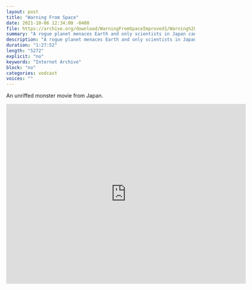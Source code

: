```yaml
---
layout: post
title: "Warning From Space"
date: 2021-10-06 12:34:00 -0400
file: https://archive.org/download/WarningFromSpaceImproved1/Warning%20from%20Space%20Improved_1.mp4
summary: "A rogue planet menaces Earth and only scientists in Japan can save us all..."
description: "A rogue planet menaces Earth and only scientists in Japan can save us all..."
duration: "1:27:52"
length: "5272"
explicit: "no" 
keywords: "Internet Archive"
block: "no" 
categories: vodcast
voices: ""
---
```


An unriffed monster movie from Japan.  

<iframe src="https://archive.org/embed/WarningFromSpaceImproved1" width="640" height="480" frameborder="0" webkitallowfullscreen="true" mozallowfullscreen="true" allowfullscreen></iframe>  







